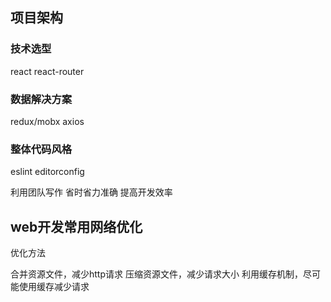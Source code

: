 ## 项目架构

### 技术选型

react
react-router

### 数据解决方案

redux/mobx
axios

### 整体代码风格

eslint
editorconfig

利用团队写作
省时省力准确
提高开发效率

## web开发常用网络优化

优化方法

合并资源文件，减少http请求
压缩资源文件，减少请求大小
利用缓存机制，尽可能使用缓存减少请求
